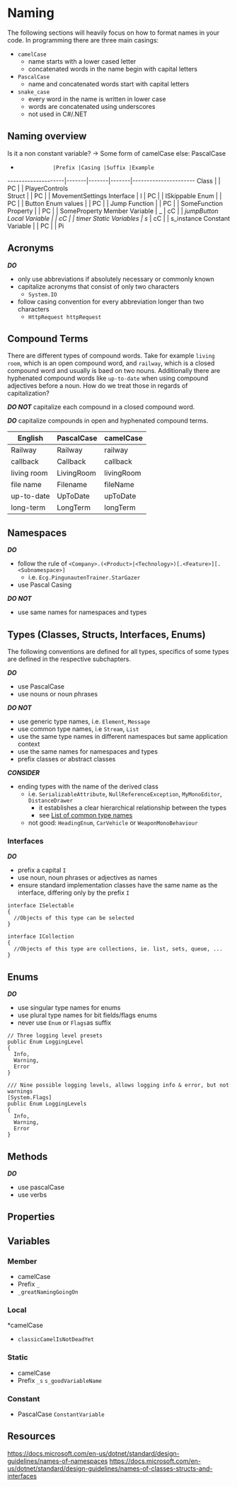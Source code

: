 # Naming
The following sections will heavily focus on how to format names in your code. In programming there are three main casings:

* `camelCase`
  * name starts with a lower cased letter
  * concatenated words in the name begin with capital letters
* `PascalCase`
  * name and concatenated words start with capital letters
* `snake_case`
  * every word in the name is written in lower case
  * words are concatenated using underscores
  * not used in C#/.NET

## Naming overview

Is it a non constant variable? -> Some form of camelCase
else: PascalCase

-                |Prefix |Casing |Suffix |Example          
--------------------|-------|-------|-------|----------------------
Class               |       | PC    |       | PlayerControls      
Struct              |       | PC    |       | MovementSettings
Interface           | I     | PC    |       | ISkippable
Enum                |       | PC    |       | Button
Enum values         |       | PC    |       | Jump
Function            |       | PC    |       | SomeFunction
Property            |       | PC    |       | SomeProperty
Member Variable     | _     | cC    |       | _jumpButton
Local Variable      |       | cC    |       | timer
Static Variables    | s_    | cC    |       | s_instance
Constant Variable   |       | PC    |       | Pi

## Acronyms
***DO***
* only use abbreviations if absolutely necessary or commonly known
* capitalize acronyms that consist of only two characters
  * `System.IO`
* follow casing convention for every abbreviation longer than two characters
  * `HttpRequest httpRequest`

## Compound Terms
There are different types of compound words. Take for example `living room`, which is an open compound word, and `railway`, which is a closed compound word and usually is baed on two nouns. Additionally there are hyphenated compound words like `up-to-date` when using compound adjectives before a noun. How do we treat those in regards of capitalization?

***DO NOT*** capitalize each compound in a closed compound word.

***DO*** capitalize compounds in open and hyphenated compound terms.

English     | PascalCase  | camelCase
------------|-------------|-----------
Railway     | Railway     | railway
callback    | Callback    | callback
living room | LivingRoom  | livingRoom
file name   | Filename    | fileName
up-to-date  | UpToDate    | upToDate
long-term   | LongTerm    | longTerm

## Namespaces

***DO***
* follow the rule of `<Company>.(<Product>|<Technology>)[.<Feature>][.<Subnamespace>]`
  * i.e. `Ecg.PingunautenTrainer.StarGazer`
* use Pascal Casing


***DO NOT***
* use same names for namespaces and types



## Types (Classes, Structs, Interfaces, Enums)
The following conventions are defined for all types, specifics of some types are defined in the respective subchapters.

***DO***
* use PascalCase
* use nouns or noun phrases

***DO NOT***
* use generic type names, i.e. `Element`, `Message`
* use common type names, i.e `Stream`, `List`
* use the same type names in different namespaces but same application context
* use the same names for namespaces and types
* prefix classes or abstract classes

***CONSIDER***
* ending types with the name of the derived class
  * i.e. `SerializableAttribute`, `NullReferenceException`, `MyMonoEditor`, `DistanceDrawer`
    * it establishes a clear hierarchical relationship between the types
    * see [List of common type names](https://docs.microsoft.com/en-us/dotnet/standard/design-guidelines/names-of-classes-structs-and-interfaces)
  * not good: `HeadingEnum`, `CarVehicle` or `WeaponMonoBehaviour`

### Interfaces
***DO***
* prefix a capital `I`
* use noun, noun phrases or adjectives as names
* ensure standard implementation classes have the same name as the interface, differing only by the prefix `I`
```
interface ISelectable 
{
  //Objects of this type can be selected
}

interface ICollection
{
  //Objects of this type are collections, ie. list, sets, queue, ...
}
```

## Enums
***DO***
* use singular type names for enums
* use plural type names for bit fields/flags enums
* never use `Enum` or `Flags`as suffix

```
// Three logging level presets
public Enum LoggingLevel
{
  Info,
  Warning,
  Error
}

/// Nine possible logging levels, allows logging info & error, but not warnings
[System.Flags]
public Enum LoggingLevels
{
  Info,
  Warning,
  Error  
}
```

## Methods
***DO***
* use pascalCase
* use verbs

## Properties


## Variables
### Member
* camelCase
* Prefix `_`
* `_greatNamingGoingOn`

### Local
*camelCase
* `classicCamelIsNotDeadYet`

### Static
* camelCase
* Prefix `_s`
`s_goodVariableName`

### Constant
* PascalCase
`ConstantVariable`

## Resources

https://docs.microsoft.com/en-us/dotnet/standard/design-guidelines/names-of-namespaces
https://docs.microsoft.com/en-us/dotnet/standard/design-guidelines/names-of-classes-structs-and-interfaces
